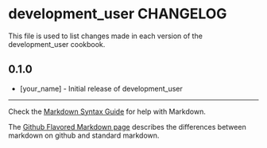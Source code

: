 # development_user CHANGELOG

This file is used to list changes made in each version of the development_user cookbook.

## 0.1.0
- [your_name] - Initial release of development_user

- - -
Check the [Markdown Syntax Guide](http://daringfireball.net/projects/markdown/syntax) for help with Markdown.

The [Github Flavored Markdown page](http://github.github.com/github-flavored-markdown/) describes the differences between markdown on github and standard markdown.
